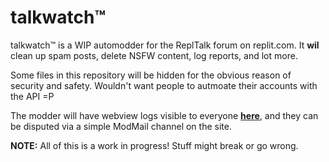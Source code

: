# talkwatch&trade;

talkwatch&trade; is a WIP automodder for the ReplTalk forum on replit.com. It **wil** clean up spam posts, delete NSFW content, log reports, and lot more.

Some files in this repository will be hidden for the obvious reason of security and safety. Wouldn't want people to autmoate their accounts with the API =P


The modder will have webview logs visible to everyone [**here**](https://talkwatch.frissyn.repl.co/), and they can be disputed via a simple ModMail channel on the site.


**NOTE:** All of this is a work in progress! Stuff might break or go wrong.